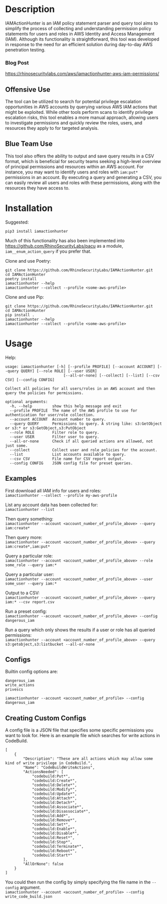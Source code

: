 # Description
IAMActionHunter is an IAM policy statement parser and query tool aims to simplify the process of collecting and understanding permission policy statements for users and roles in AWS Identity and Access Management (IAM). Although its functionality is straightforward, this tool was developed in response to the need for an efficient solution during day-to-day AWS penetration testing.

### Blog Post
https://rhinosecuritylabs.com/aws/iamactionhunter-aws-iam-permissions/

## Offensive Use
The tool can be utilized to search for potential privilege escalation opportunities in AWS accounts by querying various AWS IAM actions that might be exploited. While other tools perform scans to identify privilege escalation risks, this tool enables a more manual approach, allowing users to investigate permissions and quickly review the roles, users, and resources they apply to for targeted analysis.

## Blue Team Use
This tool also offers the ability to output and save query results in a CSV format, which is beneficial for security teams seeking a high-level overview of principal permissions and resources within an AWS account. For instance, you may want to identify users and roles with `iam:put*` permissions in an account. By executing a query and generating a CSV, you can easily review all users and roles with these permissions, along with the resources they have access to.

# Installation

Suggested:
```
pip3 install iamactionhunter
```

Much of this functionality has also been implemented into https://github.com/RhinoSecurityLabs/pacu as a module, `iam__enum_action_query` if you prefer that.

Clone and use Poetry:
```
git clone https://github.com/RhinoSecurityLabs/IAMActionHunter.git
cd IAMActionHunter
poetry install
iamactionhunter --help
iamactionhunter --collect --profile <some-aws-profile>
```

Clone and use Pip:
```
git clone https://github.com/RhinoSecurityLabs/IAMActionHunter.git
cd IAMActionHunter
pip install .
iamactionhunter --help
iamactionhunter --collect --profile <some-aws-profile>
```

# Usage
Help:
```
usage: iamactionhunter [-h] [--profile PROFILE] [--account ACCOUNT] [--query QUERY] [--role ROLE] [--user USER]
                          [--all-or-none] [--collect] [--list] [--csv CSV] [--config CONFIG]

Collect all policies for all users/roles in an AWS account and then query the policies for permissions.

optional arguments:
  -h, --help         show this help message and exit
  --profile PROFILE  The name of the AWS profile to use for authentication for user/role collection.
  --account ACCOUNT  Account number to query.
  --query QUERY      Permissions to query. A string like: s3:GetObject or s3:* or s3:GetObject,s3:PutObject
  --role ROLE        Filter role to query.
  --user USER        Filter user to query.
  --all-or-none      Check if all queried actions are allowed, not just some.
  --collect          Collect user and role policies for the account.
  --list             List accounts available to query.
  --csv CSV          File name for CSV report output.
  --config CONFIG    JSON config file for preset queries.
```

## Examples
First download all IAM info for users and roles:  
`iamactionhunter --collect --profile my-aws-profile`  

List any account data has been collected for:  
`iamactionhunter --list`  

Then query something:  
`iamactionhunter --account <account_number_of_profile_above> --query iam:create*`  

Then query more:  
`iamactionhunter --account <account_number_of_profile_above> --query iam:create*,iam:put*`  

Query a particular role:  
`iamactionhunter --account <account_number_of_profile_above> --role some_role --query iam:*`  

Query a particular user:  
`iamactionhunter --account <account_number_of_profile_above> --user some_user --query iam:*`  

Output to a CSV:  
`iamactionhunter --account <account_number_of_profile_above> --query iam:* --csv report.csv`  

Run a preset config:  
`iamactionhunter --account <account_number_of_profile_above> --config dangerous_iam`

Run a query which only shows the results if a user or role has all queried permissions:  
`iamactionhunter --account <account_number_of_profile_above> --query s3:getobject,s3:listbucket --all-or-none`

## Configs
Builtin config options are:
```
dangerous_iam
write_actions
privescs
```
`iamactionhunter --account <account_number_of_profile> --config dangerous_iam`

## Creating Custom Configs
A config file is a JSON file that specifies some specific permissions you want to look for. Here is an example file which searches for write actions in CodeBuild.
```
[
	{
		"Description": "These are all actions which may allow some kind of write privilege in CodeBuild.",
		"Name": "CodeBuildWriteActions",
		"ActionsNeeded": [
			"codebuild:Put*",
			"codebuild:Create*",
			"codebuild:Delete*",
			"codebuild:Modify*",
			"codebuild:Update*",
			"codebuild:Attach*",
			"codebuild:Detach*",
			"codebuild:Associate*",
			"codebuild:Disassociate*",
			"codebuild:Add*",
			"codebuild:Remove*",
			"codebuild:Set*",
			"codebuild:Enable*",
			"codebuild:Disable*",
			"codebuild:Reset*",
			"codebuild:Stop*",
			"codebuild:Terminate*",
			"codebuild:Reboot*",
			"codebuild:Start*"
		],
		"AllOrNone": false
	}
]
```
You could then run the config by simply specifying the file name in the `--config` argument.  
`iamactionhunter --account <account_number_of_profile> --config write_code_build.json`
